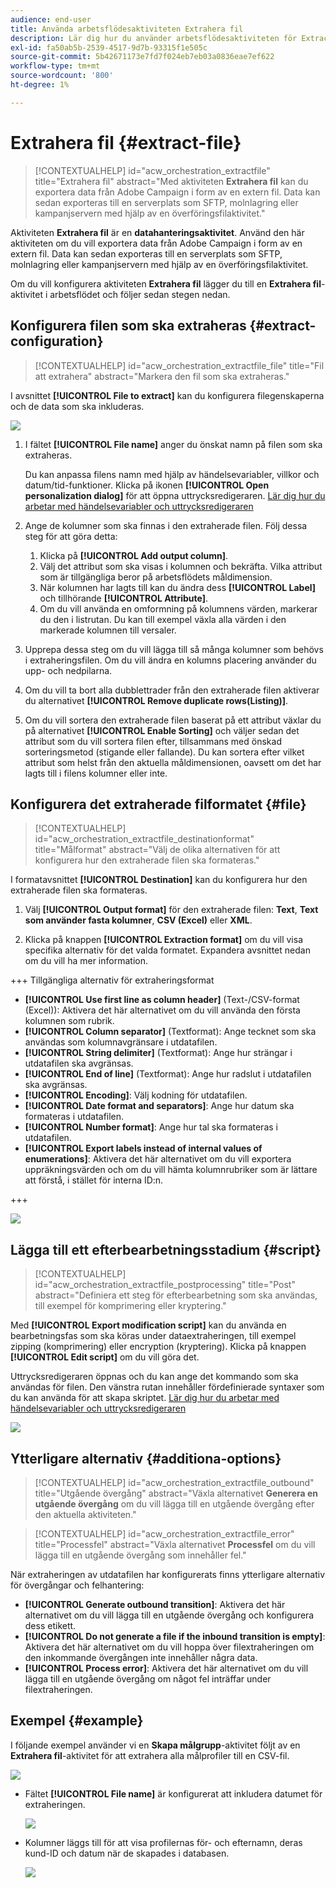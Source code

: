 ```yaml
---
audience: end-user
title: Använda arbetsflödesaktiviteten Extrahera fil
description: Lär dig hur du använder arbetsflödesaktiviteten för Extract-filen
exl-id: fa50ab5b-2539-4517-9d7b-93315f1e505c
source-git-commit: 5b42671173e7fd7f024eb7eb03a0836eae7ef622
workflow-type: tm+mt
source-wordcount: '800'
ht-degree: 1%

---
```


# Extrahera fil {#extract-file}

>[!CONTEXTUALHELP]
>id="acw_orchestration_extractfile"
>title="Extrahera fil"
>abstract="Med aktiviteten **Extrahera fil** kan du exportera data från Adobe Campaign i form av en extern fil. Data kan sedan exporteras till en serverplats som SFTP, molnlagring eller kampanjservern med hjälp av en överföringsfilaktivitet."

Aktiviteten **Extrahera fil** är en **datahanteringsaktivitet**. Använd den här aktiviteten om du vill exportera data från Adobe Campaign i form av en extern fil. Data kan sedan exporteras till en serverplats som SFTP, molnlagring eller kampanjservern med hjälp av en överföringsfilaktivitet.

Om du vill konfigurera aktiviteten **Extrahera fil** lägger du till en **Extrahera fil**-aktivitet i arbetsflödet och följer sedan stegen nedan.

## Konfigurera filen som ska extraheras {#extract-configuration}

>[!CONTEXTUALHELP]
>id="acw_orchestration_extractfile_file"
>title="Fil att extrahera"
>abstract="Markera den fil som ska extraheras."

I avsnittet **[!UICONTROL File to extract]** kan du konfigurera filegenskaperna och de data som ska inkluderas.

![](../assets/extract-file-file.png)

1. I fältet **[!UICONTROL File name]** anger du önskat namn på filen som ska extraheras.

   Du kan anpassa filens namn med hjälp av händelsevariabler, villkor och datum/tid-funktioner. Klicka på ikonen **[!UICONTROL Open personalization dialog]** för att öppna uttrycksredigeraren. [Lär dig hur du arbetar med händelsevariabler och uttrycksredigeraren](../event-variables.md)

1. Ange de kolumner som ska finnas i den extraherade filen. Följ dessa steg för att göra detta:

   1. Klicka på **[!UICONTROL Add output column]**.
   1. Välj det attribut som ska visas i kolumnen och bekräfta. Vilka attribut som är tillgängliga beror på arbetsflödets måldimension.
   1. När kolumnen har lagts till kan du ändra dess **[!UICONTROL Label]** och tillhörande **[!UICONTROL Attribute]**.
   1. Om du vill använda en omformning på kolumnens värden, markerar du den i listrutan. Du kan till exempel växla alla värden i den markerade kolumnen till versaler.

1. Upprepa dessa steg om du vill lägga till så många kolumner som behövs i extraheringsfilen. Om du vill ändra en kolumns placering använder du upp- och nedpilarna.

1. Om du vill ta bort alla dubblettrader från den extraherade filen aktiverar du alternativet **[!UICONTROL Remove duplicate rows(Listing)]**.

1. Om du vill sortera den extraherade filen baserat på ett attribut växlar du på alternativet **[!UICONTROL Enable Sorting]** och väljer sedan det attribut som du vill sortera filen efter, tillsammans med önskad sorteringsmetod (stigande eller fallande). Du kan sortera efter vilket attribut som helst från den aktuella måldimensionen, oavsett om det har lagts till i filens kolumner eller inte.

## Konfigurera det extraherade filformatet {#file}

>[!CONTEXTUALHELP]
>id="acw_orchestration_extractfile_destinationformat"
>title="Målformat"
>abstract="Välj de olika alternativen för att konfigurera hur den extraherade filen ska formateras."

I formatavsnittet **[!UICONTROL Destination]** kan du konfigurera hur den extraherade filen ska formateras.

1. Välj **[!UICONTROL Output format]** för den extraherade filen: **Text**, **Text som använder fasta kolumner**, **CSV (Excel)** eller **XML**.

1. Klicka på knappen **[!UICONTROL Extraction format]** om du vill visa specifika alternativ för det valda formatet. Expandera avsnittet nedan om du vill ha mer information.

+++ Tillgängliga alternativ för extraheringsformat

   * **[!UICONTROL Use first line as column header]** (Text-/CSV-format (Excel)): Aktivera det här alternativet om du vill använda den första kolumnen som rubrik.
   * **[!UICONTROL Column separator]** (Textformat): Ange tecknet som ska användas som kolumnavgränsare i utdatafilen.
   * **[!UICONTROL String delimiter]** (Textformat): Ange hur strängar i utdatafilen ska avgränsas.
   * **[!UICONTROL End of line]** (Textformat): Ange hur radslut i utdatafilen ska avgränsas.
   * **[!UICONTROL Encoding]**: Välj kodning för utdatafilen.
   * **[!UICONTROL Date format and separators]**: Ange hur datum ska formateras i utdatafilen.
   * **[!UICONTROL Number format]**: Ange hur tal ska formateras i utdatafilen.
   * **[!UICONTROL Export labels instead of internal values of enumerations]**: Aktivera det här alternativet om du vill exportera uppräkningsvärden och om du vill hämta kolumnrubriker som är lättare att förstå, i stället för interna ID:n.

+++

   ![](../assets/extract-file-format.png)

## Lägga till ett efterbearbetningsstadium {#script}

>[!CONTEXTUALHELP]
>id="acw_orchestration_extractfile_postprocessing"
>title="Post"
>abstract="Definiera ett steg för efterbearbetning som ska användas, till exempel för komprimering eller kryptering."

Med **[!UICONTROL Export modification script]** kan du använda en bearbetningsfas som ska köras under dataextraheringen, till exempel zipping (komprimering) eller encryption (kryptering). Klicka på knappen **[!UICONTROL Edit script]** om du vill göra det.

Uttrycksredigeraren öppnas och du kan ange det kommando som ska användas för filen. Den vänstra rutan innehåller fördefinierade syntaxer som du kan använda för att skapa skriptet. [Lär dig hur du arbetar med händelsevariabler och uttrycksredigeraren](../event-variables.md)

![](../assets/extract-file-script.png)

## Ytterligare alternativ {#additiona-options}

>[!CONTEXTUALHELP]
>id="acw_orchestration_extractfile_outbound"
>title="Utgående övergång"
>abstract="Växla alternativet **Generera en utgående övergång** om du vill lägga till en utgående övergång efter den aktuella aktiviteten."

>[!CONTEXTUALHELP]
>id="acw_orchestration_extractfile_error"
>title="Processfel"
>abstract="Växla alternativet **Processfel** om du vill lägga till en utgående övergång som innehåller fel."

När extraheringen av utdatafilen har konfigurerats finns ytterligare alternativ för övergångar och felhantering:

* **[!UICONTROL Generate outbound transition]**: Aktivera det här alternativet om du vill lägga till en utgående övergång och konfigurera dess etikett.
* **[!UICONTROL Do not generate a file if the inbound transition is empty]**: Aktivera det här alternativet om du vill hoppa över filextraheringen om den inkommande övergången inte innehåller några data.
* **[!UICONTROL Process error]**: Aktivera det här alternativet om du vill lägga till en utgående övergång om något fel inträffar under filextraheringen.

## Exempel {#example}

I följande exempel använder vi en **Skapa målgrupp**-aktivitet följt av en **Extrahera fil**-aktivitet för att extrahera alla målprofiler till en CSV-fil.

![](../assets/extract-file-example.png)

* Fältet **[!UICONTROL File name]** är konfigurerat att inkludera datumet för extraheringen.

  ![](../assets/extract-file-example-name.png)

* Kolumner läggs till för att visa profilernas för- och efternamn, deras kund-ID och datum när de skapades i databasen.

  ![](../assets/extract-file-example-columns.png)
